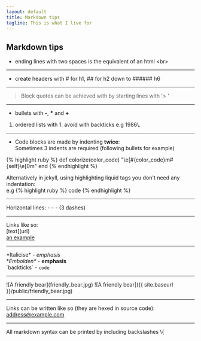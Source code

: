 ```yaml
---
layout: default
title: Markdown tips
tagline: This is what I live for
---
```


## Markdown tips

- ending lines with two spaces is the equivalent of an html \<br>  

---

- create headers with # for h1, ## for h2 down to ###### h6

---

> Block quotes can be achieved with by starting lines with '> '  

---

* bullets with **\-**, **\*** and **\+**
1. ordered lists with 1. avoid with backticks e.g 1986\\.

---

- Code blocks are made by indenting **twice**:  
Sometimes 3 indents are required (following bullets for example)  

{% highlight ruby %}
def colorize(color_code)
  "\e[#{color_code}m#{self}\e[0m"
end
{% endhighlight %}

Alternatively in jekyll, using highlighting liquid tags you don't need any indentation:  
e.g \{\% highlight ruby \%\} code \{\% endhighlight \%\}

---

Horizontal lines: - - - (3 dashes)

---

Links like so:  
\[text]\(url)  
[an example](http://example.com/ "Title")  

---

\*Italicise\* - *emphasis*  
\**Embolden\** - **emphasis**  
\`backticks\` - `code`

---

!\[A friendly bear]\(friendly_bear.jpg)
![A friendly bear]({{ site.baseurl }}/public/friendly_bear.jpg)

---

Links can be written like so (they are hexed in source code):  
<address@example.com>

---

All markdown syntax can be printed by including backslashes \\{
